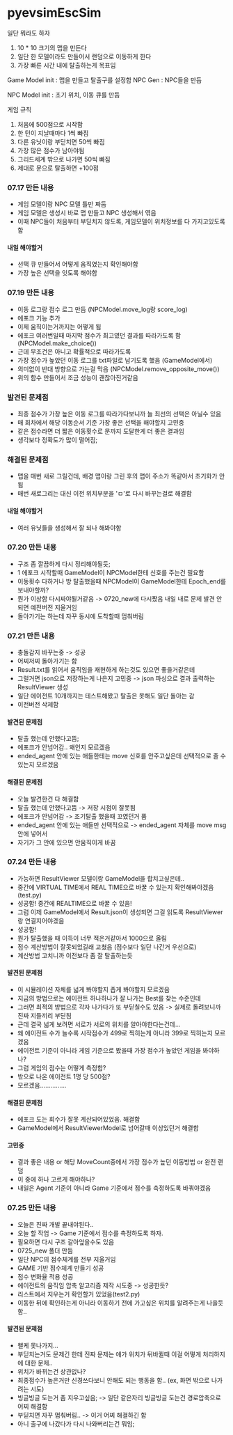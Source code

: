 # pyevsimEscSim

일단 뭐라도 하자
1. 10 * 10 크기의 맵을 만든다
2. 일단 한 모델이라도 만들어서 랜덤으로 이동하게 한다
3. 가장 빠른 시간 내에 탈출하는게 목표임

Game Model
init : 맵을 만들고 탈출구를 설정함
NPC Gen : NPC들을 
만듬


NPC Model
init : 초기 위치, 이동 큐를 만듬

게임 규칙
1. 처음에 500점으로 시작함
2. 한 턴이 지날때마다 1씩 빠짐
3. 다른 유닛이랑 부딛치면 50씩 빠짐
4. 가장 많은 점수가 남아야됨
5. 그리드세계 밖으로 나가면 50씩 빠짐
6. 제대로 문으로 탈출하면 +100점

### 07.17 만든 내용
- 게임 모델이랑 NPC 모델 틀만 짜둠
- 게임 모델은 생성시 바로 맵 만들고 NPC 생성해서 엮음
- 이때 NPC들이 처음부터 부딛치지 않도록, 게임모델이 위치정보를 다 가지고있도록 함

#### 내일 해야할거
- 선택 큐 만들어서 어떻게 움직였는지 확인해야함
- 가장 높은 선택을 잇도록 해야함

### 07.19 만든 내용
- 이동 로그랑 점수 로그 만듬 (NPCModel.move_log랑 score_log)
- 에포크 기능 추가
- 이제 움직이는거까지는 어떻게 됨 
- 에포크 여러번일때 마지막 점수가 최고였던 결과를 따라가도록 함 (NPCModel.make_choice())
- 근데 무조건은 아니고 확률적으로 따라가도록
- 가장 점수가 높았던 이동 로그를 txt파일로 남기도록 했음 (GameModel에서)
- 의미없이 반대 방향으로 가는걸 막음 (NPCModel.remove_opposite_move())
- 위의 함수 만들어서 조금 성능이 괜찮아진거같음

### 발견된 문제점
- 최종 점수가 가장 높은 이동 로그를 따라가다보니까 늘 최선의 선택은 아닐수 있음
- 매 회차에서 해당 이동순서 기준 가장 좋은 선택을 해야할지 고민중
- 같은 점수라면 더 짧은 이동횟수로 문까지 도달한게 더 좋은 결과임
- 생각보다 정확도가 많이 떨어짐;

### 해결된 문제점
- 맵을 매번 새로 그릴건데, 배경 맵이랑 그린 후의 맵이 주소가 똑같아서 초기화가 안됨
- 매번 새로그리는 대신 이전 위치부분을 'ㅁ'로 다시 바꾸는걸로 해결함

#### 내일 해야할거
- 여러 유닛들을 생성해서 잘 되나 해봐야함

### 07.20 만든 내용
- 구조 좀 깔끔하게 다시 정리해야될듯;
- 1 에포크 시작할때 GameModel이 NPCModel한테 신호를 주는건 필요함
- 이동횟수 다하거나 방 탈출했을때 NPCModel이 GameModel한테 Epoch_end를 보내야할까?
- 뭔가 이상함 다시짜야될거같음 -> 0720_new에 다시짰음 내일 내로 문제 발견 안되면 예전버전 지울거임
- 돌아가기는 하는데 자꾸 동시에 도착할때 멈춰버림

### 07.21 만든 내용
- 충돌감지 바꾸는중 -> 성공
- 어찌저찌 돌아가기는 함
- Result.txt를 읽어서 움직임을 재현하게 하는것도 있으면 좋을거같은데
- 그럴거면 json으로 저장하는게 나은지 고민중 -> json 파싱으로 결과 출력하는 ResultViewer 생성
- 일단 에이전트 10개까지는 테스트해봤고 탈출은 못해도 일단 돌아는 감
- 이전버전 삭제함

#### 발견된 문제점
- 탈출 했는데 안했다고뜸;
- 에포크가 안넘어감.. 왜인지 모르겠음
- ended_agent 안에 있는 애들한테는 move 신호를 안주고싶은데 선택적으로 줄 수 있는지 모르겠음

#### 해결된 문제점
- 오늘 발견한건 다 해결함
- 탈출 했는데 안했다고뜸 -> 저장 시점이 잘못됨
- 에포크가 안넘어감 -> 조기탈출 했을때 꼬였던거 품
- ended_agent 안에 있는 애들만 선택적으로 -> ended_agent 자체를 move msg 안에 넣어서 
- 자기가 그 안에 있으면 안움직이게 바꿈

### 07.24 만든 내용
- 가능하면 ResultViewer 모델이랑 GameModel을 합치고싶은데..
- 중간에 VIRTUAL TIME에서 REAL TIME으로 바꿀 수 있는지 확인해봐야겠음 (test.py)
- 성공함! 중간에 REALTIME으로 바꿀 수 있음!
- 그럼 이제 GameModel에서 Result.json이 생성되면 그걸 읽도록 ResultViewer랑 연결지어야겠음
- 성공함!
- 뭔가 탈출했을 때 이득이 너무 적은거같아서 1000으로 올림
- 점수 계산방법이 잘못되었길래 고쳤음 (점수보다 일단 나간거 우선으로)
- 계산방법 고치니까 이전보다 좀 잘 탈출하는듯

#### 발견된 문제점
- 이 시뮬레이션 자체를 넓게 봐야할지 좁게 봐야할지 모르겠음
- 지금의 방법으로는 에이전트 하나하나가 잘 나가는 Best를 찾는 수준인데
- 그러면 최적의 방법으로 각자 나가다가 또 부딛칠수도 있음 -> 실제로 돌려보니까 진짜 지들끼리 부딛침
- 근데 결국 넓게 보려면 서로가 서로의 위치를 알아야한다는건데...
- 왜 에이전트 수가 늘수록 시작점수가 499로 찍히는게 아니라 399로 찍히는지 모르겠음
- 에이전트 기준이 아니라 게임 기준으로 봤을때 가장 점수가 높았던 게임을 봐야하나?
- 그럼 게임의 점수는 어떻게 측정함?
- 밖으로 나온 에이전트 1명 당 500점?
- 모르겠음...............

#### 해결된 문제점
- 에포크 도는 회수가 잘못 계산되어있었음. 해결함
- GameModel에서 ResultViewerModel로 넘어갈때 이상있던거 해결함

#### 고민중
- 결과 좋은 내용 or 해당 MoveCount중에서 가장 점수가 높던 이동방법 or 완전 랜덤
- 이 중에 하나 고르게 해야하나?
- 내일은 Agent 기준이 아니라 Game 기준에서 점수를 측정하도록 바꿔야겠음

### 07.25 만든 내용
- 오늘은 진짜 개발 끝내야된다.. 
- 오늘 할 작업 -> Game 기준에서 점수를 측정하도록 하자.
- 필요하면 다시 구조 갈아엎을수도 있음
- 0725_new 폴더 만듬
- 일단 NPC의 점수체계를 전부 지울거임
- GAME 기반 점수체계 만들기 성공
- 점수 변화율 적용 성공
- 에이전트의 움직임 압축 알고리즘 제작 시도중 -> 성공한듯?
- 리스트에서 지우는거 확인할거 있었음(test2.py)
- 이동한 뒤에 확인하는게 아니라 이동하기 전에 가고싶은 위치를 알려주는게 나을듯함..

#### 발견된 문제점
- 왤케 못나가지...
- 부딛치는거도 문제긴 한데 진짜 문제는 애가 위치가 뒤바뀔때 이걸 어떻게 처리하지에 대한 문제..
- 위치가 바뀌는건 상관없나?
- 최종점수가 높은거만 신경쓰다보니 안해도 되는 행동을 함.. (ex, 화면 밖으로 나가려는 시도)
- 빙글빙글 도는거 좀 지우고싶음; -> 일단 같은자리 빙글빙글 도는건 경로압축으로 어찌 해결함
- 부딛치면 자꾸 멈춰버림.. -> 이거 어찌 해결하긴 함
- 아니 출구에 나갔다가 다시 나와버리는건 뭐임;

